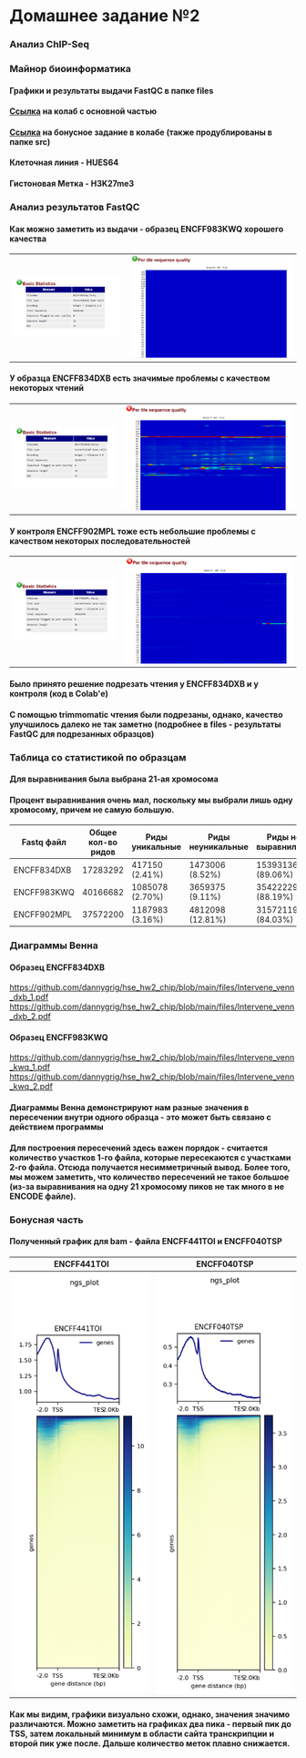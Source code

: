 # Домашнее задание №2 
### Анализ ChIP-Seq
### Майнор биоинформатика

#### Графики и результаты выдачи FastQC в папке files
#### [Ссылка](https://colab.research.google.com/drive/10yiTXD_kCj7P0BEzCJt2P9eQIPPrtyLX?usp=sharing) на колаб с основной частью
#### [Ссылка](https://colab.research.google.com/drive/1UaofFq8Pje0yJ6u8wfi4Prd-XjX29t2j?usp=sharing) на бонусное задание в колабе (также продублированы в папке src)

#### Клеточная линия - HUES64	
#### Гистоновая Метка - H3K27me3

### Анализ результатов FastQC
#### Как можно заметить из выдачи - образец ENCFF983KWQ хорошего качества
 |  |  |
 | ------------- | ------------- |
 | ![](https://github.com/dannygrig/hse_hw2_chip/blob/main/files/FF983KWQ_fastqc.png) | ![](https://github.com/dannygrig/hse_hw2_chip/blob/main/files/FF983KWQ_fastqc_2.png) |
#### У образца ENCFF834DXB есть значимые проблемы с качеством некоторых чтений
 |  |  |
 | ------------- | ------------- |
 | ![](https://github.com/dannygrig/hse_hw2_chip/blob/main/files/FF834DXB_fastqc.png) | ![](https://github.com/dannygrig/hse_hw2_chip/blob/main/files/FF834DXB_fastqc_2.png) |
#### У контроля ENCFF902MPL тоже есть небольшие проблемы с качеством некоторых последовательностей
 |  |  |
 | ------------- | ------------- |
 | ![](https://github.com/dannygrig/hse_hw2_chip/blob/main/files/FF902MPL_fastqc.png) | ![](https://github.com/dannygrig/hse_hw2_chip/blob/main/files/FF902MPL_fastqc_2.png) |
#### Было принято решение подрезать чтения у ENCFF834DXB и у контроля (код в Colab'е)
#### С помощью trimmomatic чтения были подрезаны, однако, качество улучшилось далеко не так заметно (подробнее в files - результаты FastQC для подрезанных образцов)

### Таблица со статистикой по образцам
#### Для выравнивания была выбрана 21-ая хромосома
#### Процент выравнивания очень мал, поскольку мы выбрали лишь одну хромосому, причем не самую большую.
| Fastq файл | Общее кол-во ридов | Риды уникальные | Риды неуникальные | Риды не выравнились |
| ------------- | ------------- | ------------- | ------------- | ------------- |
| ENCFF834DXB | 17283292 | 417150 (2.41%) | 1473006 (8.52%) | 15393136 (89.06%) |
| ENCFF983KWQ | 40166682 | 1085078 (2.70%) | 3659375 (9.11%) | 35422229 (88.19%) |
| ENCFF902MPL | 37572200 | 1187983 (3.16%) | 4812098 (12.81%) | 31572119 (84.03%) |

### Диаграммы Венна
#### Образец ENCFF834DXB
 https://github.com/dannygrig/hse_hw2_chip/blob/main/files/Intervene_venn_dxb_1.pdf
 https://github.com/dannygrig/hse_hw2_chip/blob/main/files/Intervene_venn_dxb_2.pdf
#### Образец ENCFF983KWQ 
 https://github.com/dannygrig/hse_hw2_chip/blob/main/files/Intervene_venn_kwq_1.pdf
 https://github.com/dannygrig/hse_hw2_chip/blob/main/files/Intervene_venn_kwq_2.pdf
#### Диаграммы Венна демонстрируют нам разные значения в пересечении внутри одного образца - это может быть связано с действием программы
#### Для построения пересечений здесь важен порядок - считается количество участков 1-го файла, которые пересекаются с участками 2-го файла. Отсюда получается несимметричный вывод. Более того, мы можем заметить, что количество пересечений не такое большое (из-за выравнивания на одну 21 хромосому пиков не так много в не ENCODE файле).
### Бонусная часть 
#### Полученный график для bam - файла ENCFF441TOI и ENCFF040TSP
 | ENCFF441TOI | ENCFF040TSP |
 | ------------- | ------------- |
 | ![](https://github.com/dannygrig/hse_hw2_chip/blob/main/files/result.png) | ![](https://github.com/dannygrig/hse_hw2_chip/blob/main/files/result_2.png) |

#### Как мы видим, графики визуально схожи, однако, значения значимо различаются. Можно заметить на графиках два пика - первый пик до TSS, затем локальный минимум в области сайта транскрипции и второй пик уже после. Дальше количество меток плавно снижается.  
